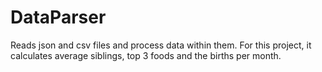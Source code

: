 # DataParser
Reads json and csv files and process data within them. For this project, it calculates average siblings, top 3 foods and the births per month.
